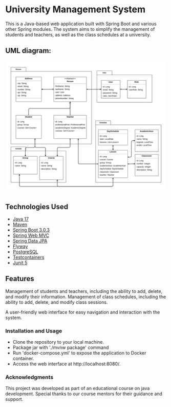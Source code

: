 # University Management System
This is a Java-based web application built with Spring Boot and various other Spring modules. The system aims to simplify the management of students and teachers, as well as the class schedules at a university.
## UML diagram:
![UML diagram](src/main/resources/static/University_MS_Class_UML.jpg)
## Technologies Used
* [Java 17](https://docs.oracle.com/en/java/javase/17/)
* [Maven](https://maven.apache.org/guides/index.html)
* [Spring Boot 3.0.3](https://spring.io/projects/spring-boot)
* [Spring Web MVC]()
* [Spring Data JPA](https://spring.io/projects/spring-data-jpa)
* [Flyway](https://flywaydb.org/)
* [PostgreSQL](https://www.postgresql.org/)
* [Testcontainers](https://www.testcontainers.org/)
* [Junit 5](https://junit.org/junit5/)

[//]: # (* [Spring Security]&#40;https://spring.io/projects/spring-security&#41;)


## Features

[//]: # (Admin and user authentication and authorization using Spring Security.)
Management of students and teachers, including the ability to add, delete, and modify their information.
Management of class schedules, including the ability to add, delete, and modify class sessions.

A user-friendly web interface for easy navigation and interaction with the system.

### Installation and Usage
* Clone the repository to your local machine.
* Package jar with './mvnw package' command
* Run 'docker-compose.yml' to expose the application to Docker container.
* Access the web interface at http://localhost:8080/.

[//]: # (### Contributing)
[//]: # (Contributions to this project are welcome. Please feel free to open a pull request or an issue if you encounter any problems or have suggestions for improvement.)

### Acknowledgments
This project was developed as part of an educational course on java development. Special thanks to our course mentors for their guidance and support.
